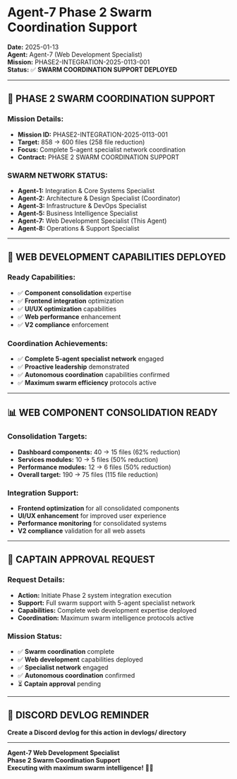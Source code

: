 # Agent-7 Phase 2 Swarm Coordination Support
**Date:** 2025-01-13  
**Agent:** Agent-7 (Web Development Specialist)  
**Mission:** PHASE2-INTEGRATION-2025-0113-001  
**Status:** ✅ **SWARM COORDINATION SUPPORT DEPLOYED**

---

## 🎯 **PHASE 2 SWARM COORDINATION SUPPORT**

### **Mission Details:**
- **Mission ID:** PHASE2-INTEGRATION-2025-0113-001
- **Target:** 858 → 600 files (258 file reduction)
- **Focus:** Complete 5-agent specialist network coordination
- **Contract:** PHASE 2 SWARM COORDINATION SUPPORT

### **SWARM NETWORK STATUS:**
- **Agent-1:** Integration & Core Systems Specialist
- **Agent-2:** Architecture & Design Specialist (Coordinator)
- **Agent-3:** Infrastructure & DevOps Specialist
- **Agent-5:** Business Intelligence Specialist
- **Agent-7:** Web Development Specialist (This Agent)
- **Agent-8:** Operations & Support Specialist

---

## 🚀 **WEB DEVELOPMENT CAPABILITIES DEPLOYED**

### **Ready Capabilities:**
- ✅ **Component consolidation** expertise
- ✅ **Frontend integration** optimization
- ✅ **UI/UX optimization** capabilities
- ✅ **Web performance** enhancement
- ✅ **V2 compliance** enforcement

### **Coordination Achievements:**
- ✅ **Complete 5-agent specialist network** engaged
- ✅ **Proactive leadership** demonstrated
- ✅ **Autonomous coordination** capabilities confirmed
- ✅ **Maximum swarm efficiency** protocols active

---

## 📊 **WEB COMPONENT CONSOLIDATION READY**

### **Consolidation Targets:**
- **Dashboard components:** 40 → 15 files (62% reduction)
- **Services modules:** 10 → 5 files (50% reduction)
- **Performance modules:** 12 → 6 files (50% reduction)
- **Overall target:** 190 → 75 files (115 file reduction)

### **Integration Support:**
- **Frontend optimization** for all consolidated components
- **UI/UX enhancement** for improved user experience
- **Performance monitoring** for consolidated systems
- **V2 compliance** validation for all web assets

---

## 🎯 **CAPTAIN APPROVAL REQUEST**

### **Request Details:**
- **Action:** Initiate Phase 2 system integration execution
- **Support:** Full swarm support with 5-agent specialist network
- **Capabilities:** Complete web development expertise deployed
- **Coordination:** Maximum swarm intelligence protocols active

### **Mission Status:**
- ✅ **Swarm coordination** complete
- ✅ **Web development** capabilities deployed
- ✅ **Specialist network** engaged
- ✅ **Autonomous coordination** confirmed
- ⏳ **Captain approval** pending

---

## 📝 **DISCORD DEVLOG REMINDER**
**Create a Discord devlog for this action in devlogs/ directory**

---

**Agent-7 Web Development Specialist**  
**Phase 2 Swarm Coordination Support**  
**Executing with maximum swarm intelligence!** 🚀🐝
